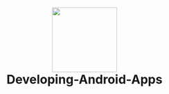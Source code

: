 <h1 align="center"><img src="https://www.gstatic.com/devrel-devsite/prod/v8630d525d2c63b97010320bed1b0ce38685d514a45414a53dd4326ac0a263ebf/android/images/lockup.svg" height=150> <br> Developing-Android-Apps </h1>